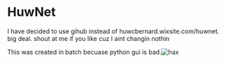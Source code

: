 # HuwNet
I have decided to use gihub instead of huwcbernard.wixsite.com/huwnet. big deal. shout at me if you like cuz I aint changin nothin

This was created in batch becuase python gui is bad.![hax](https://user-images.githubusercontent.com/90026189/131962288-8e28d503-6fa7-4193-aa12-61e0867ccf47.jpg)

